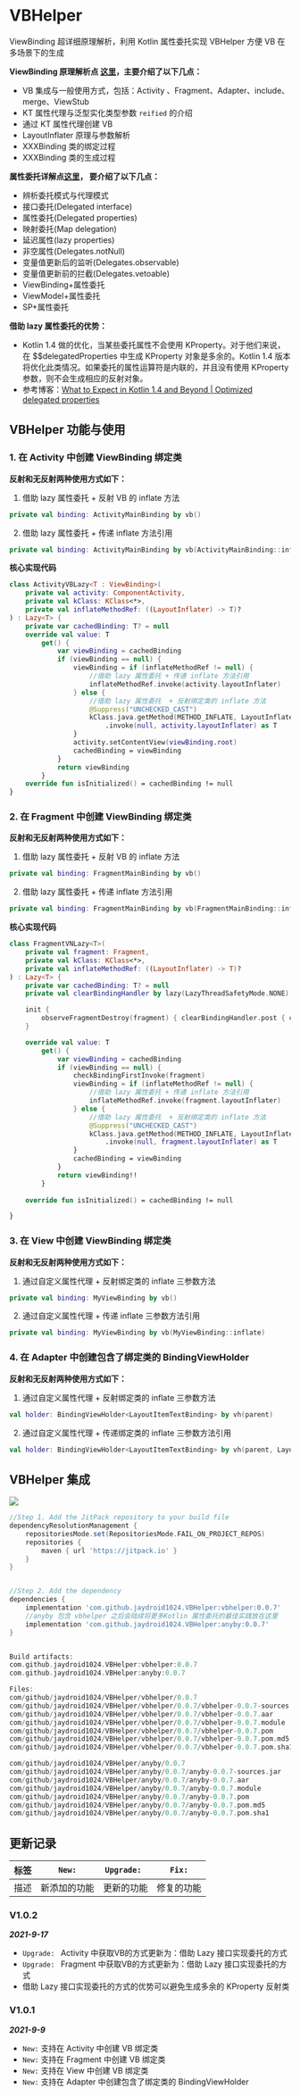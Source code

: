 # VBHelper
ViewBinding 超详细原理解析，利用 Kotlin 属性委托实现 VBHelper 方便 VB 在多场景下的生成

**ViewBinding 原理解析点 [这里](https://juejin.cn/post/7005504217935052837)，主要介绍了以下几点：**

- VB 集成与一般使用方式，包括：Activity 、Fragment、Adapter、include、merge、ViewStub
- KT 属性代理与泛型实化类型参数 `reified` 的介绍
- 通过 KT 属性代理创建 VB
- LayoutInflater 原理与参数解析
- XXXBinding 类的绑定过程
- XXXBinding 类的生成过程

**属性委托详解点[这里](https://juejin.cn/post/7009329913534611486)， 要介绍了以下几点：**

- 辨析委托模式与代理模式
- 接口委托(Delegated interface)
- 属性委托(Delegated properties)
- 映射委托(Map delegation)
- 延迟属性(lazy properties)
- 非空属性(Delegates.notNull)
- 变量值更新后的监听(Delegates.observable)
- 变量值更新前的拦截(Delegates.vetoable)
- ViewBinding+属性委托
- ViewModel+属性委托
- SP+属性委托

**借助 lazy 属性委托的优势：**

- Kotlin 1.4 做的优化，当某些委托属性不会使用 KProperty。对于他们来说，在 $$delegatedProperties 中生成 KProperty 对象是多余的。Kotlin 1.4 版本将优化此类情况。如果委托的属性运算符是内联的，并且没有使用 KProperty 参数，则不会生成相应的反射对象。
- 参考博客：[What to Expect in Kotlin 1.4 and Beyond | Optimized delegated properties](https://blog.jetbrains.com/kotlin/2019/12/what-to-expect-in-kotlin-1-4-and-beyond/)
  



## VBHelper 功能与使用

### 1. 在 Activity 中创建 ViewBinding 绑定类

**反射和无反射两种使用方式如下：**

1. 借助 lazy 属性委托  + 反射 VB 的 inflate 方法

```kotlin
private val binding: ActivityMainBinding by vb()
```

2. 借助 lazy 属性委托  + 传递 inflate 方法引用

```kotlin
private val binding: ActivityMainBinding by vb(ActivityMainBinding::inflate)
```

**核心实现代码**

```kotlin
class ActivityVBLazy<T : ViewBinding>(
    private val activity: ComponentActivity,
    private val kClass: KClass<*>,
    private val inflateMethodRef: ((LayoutInflater) -> T)?
) : Lazy<T> {
    private var cachedBinding: T? = null
    override val value: T
        get() {
            var viewBinding = cachedBinding
            if (viewBinding == null) {
                viewBinding = if (inflateMethodRef != null) {
                    //借助 lazy 属性委托 + 传递 inflate 方法引用
                    inflateMethodRef.invoke(activity.layoutInflater)
                } else {
                    //借助 lazy 属性委托  + 反射绑定类的 inflate 方法
                    @Suppress("UNCHECKED_CAST")
                    kClass.java.getMethod(METHOD_INFLATE, LayoutInflater::class.java)
                        .invoke(null, activity.layoutInflater) as T
                }
                activity.setContentView(viewBinding.root)
                cachedBinding = viewBinding
            }
            return viewBinding
        }
    override fun isInitialized() = cachedBinding != null
}
```

### 2. 在 Fragment 中创建 ViewBinding 绑定类

**反射和无反射两种使用方式如下：**

1. 借助 lazy 属性委托  + 反射 VB 的 inflate 方法

```kotlin
private val binding: FragmentMainBinding by vb()
```

2. 借助 lazy 属性委托  + 传递 inflate 方法引用

```kotlin
private val binding: FragmentMainBinding by vb(FragmentMainBinding::inflate)
```

**核心实现代码**

```kotlin
class FragmentVNLazy<T>(
    private val fragment: Fragment,
    private val kClass: KClass<*>,
    private val inflateMethodRef: ((LayoutInflater) -> T)?
) : Lazy<T> {
    private var cachedBinding: T? = null
    private val clearBindingHandler by lazy(LazyThreadSafetyMode.NONE) { Handler(Looper.getMainLooper()) }

    init {
        observeFragmentDestroy(fragment) { clearBindingHandler.post { cachedBinding = null } }
    }

    override val value: T
        get() {
            var viewBinding = cachedBinding
            if (viewBinding == null) {
                checkBindingFirstInvoke(fragment)
                viewBinding = if (inflateMethodRef != null) {
                    //借助 lazy 属性委托 + 传递 inflate 方法引用
                    inflateMethodRef.invoke(fragment.layoutInflater)
                } else {
                    //借助 lazy 属性委托  + 反射绑定类的 inflate 方法
                    @Suppress("UNCHECKED_CAST")
                    kClass.java.getMethod(METHOD_INFLATE, LayoutInflater::class.java)
                        .invoke(null, fragment.layoutInflater) as T
                }
                cachedBinding = viewBinding
            }
            return viewBinding!!
        }
    
    override fun isInitialized() = cachedBinding != null

}
```

### 3. 在 View 中创建 ViewBinding 绑定类

**反射和无反射两种使用方式如下：**

1. 通过自定义属性代理 + 反射绑定类的 inflate 三参数方法

```kotlin
private val binding: MyViewBinding by vb()
```

2. 通过自定义属性代理 + 传递 inflate 三参数方法引用

```kotlin
private val binding: MyViewBinding by vb(MyViewBinding::inflate)
```

### 4. 在 Adapter 中创建包含了绑定类的 BindingViewHolder

**反射和无反射两种使用方式如下：**

1. 通过自定义属性代理 + 反射绑定类的 inflate 三参数方法

```kotlin
val holder: BindingViewHolder<LayoutItemTextBinding> by vh(parent)
```

2. 通过自定义属性代理 + 传递绑定类的 inflate 三参数方法引用

```kotlin
val holder: BindingViewHolder<LayoutItemTextBinding> by vh(parent, LayoutItemTextBinding::inflate)
```



## VBHelper 集成

[![](https://jitpack.io/v/jaydroid1024/VBHelper.svg)](https://jitpack.io/#jaydroid1024/VBHelper)

```groovy
//Step 1. Add the JitPack repository to your build file
dependencyResolutionManagement {
    repositoriesMode.set(RepositoriesMode.FAIL_ON_PROJECT_REPOS)
    repositories {
        maven { url 'https://jitpack.io' }
    }
}


//Step 2. Add the dependency
dependencies {
    implementation 'com.github.jaydroid1024.VBHelper:vbhelper:0.0.7'
    //anyby 包含 vbhelper 之后会陆续将更多Kotlin 属性委托的最佳实践放在这里
    implementation 'com.github.jaydroid1024.VBHelper:anyby:0.0.7' 
}


Build artifacts:
com.github.jaydroid1024.VBHelper:vbhelper:0.0.7
com.github.jaydroid1024.VBHelper:anyby:0.0.7

Files: 
com/github/jaydroid1024/VBHelper/vbhelper/0.0.7
com/github/jaydroid1024/VBHelper/vbhelper/0.0.7/vbhelper-0.0.7-sources.jar
com/github/jaydroid1024/VBHelper/vbhelper/0.0.7/vbhelper-0.0.7.aar
com/github/jaydroid1024/VBHelper/vbhelper/0.0.7/vbhelper-0.0.7.module
com/github/jaydroid1024/VBHelper/vbhelper/0.0.7/vbhelper-0.0.7.pom
com/github/jaydroid1024/VBHelper/vbhelper/0.0.7/vbhelper-0.0.7.pom.md5
com/github/jaydroid1024/VBHelper/vbhelper/0.0.7/vbhelper-0.0.7.pom.sha1

com/github/jaydroid1024/VBHelper/anyby/0.0.7
com/github/jaydroid1024/VBHelper/anyby/0.0.7/anyby-0.0.7-sources.jar
com/github/jaydroid1024/VBHelper/anyby/0.0.7/anyby-0.0.7.aar
com/github/jaydroid1024/VBHelper/anyby/0.0.7/anyby-0.0.7.module
com/github/jaydroid1024/VBHelper/anyby/0.0.7/anyby-0.0.7.pom
com/github/jaydroid1024/VBHelper/anyby/0.0.7/anyby-0.0.7.pom.md5
com/github/jaydroid1024/VBHelper/anyby/0.0.7/anyby-0.0.7.pom.sha1

```



更新记录
----------


| 标签 |    `New:`    | `Upgrade: ` |   `Fix:`   |
| :--: | :----------: | :---------: | :--------: |
| 描述 | 新添加的功能 | 更新的功能  | 修复的功能 |

### V1.0.2

***2021-9-17***

- `Upgrade: ` Activity 中获取VB的方式更新为：借助 Lazy 接口实现委托的方式
- `Upgrade: ` Fragment 中获取VB的方式更新为：借助 Lazy 接口实现委托的方式
- 借助 Lazy 接口实现委托的方式的优势可以避免生成多余的 KProperty 反射类

### V1.0.1

***2021-9-9***

-  `New:` 支持在 Activity 中创建 VB 绑定类
-  `New:` 支持在 Fragment 中创建  VB 绑定类
-  `New:` 支持在 View 中创建  VB 绑定类
-  `New:` 支持在 Adapter 中创建包含了绑定类的 BindingViewHolder
